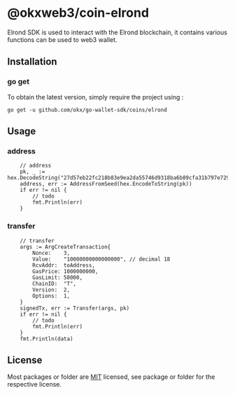 # @okxweb3/coin-elrond
Elrond SDK is used to interact with the Elrond blockchain, it contains various functions can be used to web3 wallet.

## Installation

### go get

To obtain the latest version, simply require the project using :

```shell
go get -u github.com/okx/go-wallet-sdk/coins/elrond
```

## Usage
### address
```golang
	// address
    pk, _ := hex.DecodeString("27d57eb22fc218b83e9ea2da55746d9318ba6b89cfa31b797e7296bf8a66e4f1")
    address, err := AddressFromSeed(hex.EncodeToString(pk))
	if err != nil {
		// todo
		fmt.Println(err)
	}

```


###  transfer 
```golang
	// transfer
	args := ArgCreateTransaction{
		Nonce:    3,
		Value:    "10000000000000000", // decimal 18
		RcvAddr:  toAddress,
		GasPrice: 1000000000,
		GasLimit: 50000,
		ChainID:  "T",
		Version:  2,
		Options:  1,
	}
    signedTx, err := Transfer(args, pk)
	if err != nil {
		// todo
		fmt.Println(err)
	}
	fmt.Println(data)
```
## License
Most packages or folder are [MIT](<https://github.com/okx/go-wallet-sdk/blob/main/coins/aptos/LICENSE>) licensed, see package or folder for the respective license.
